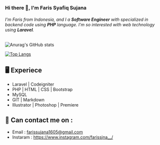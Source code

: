 ### Hi there 👋, I'm Faris Syafiq Sujana
###### I'm Faris from Indonesia, and I a **Software Engineer** with specialized in *backend* code using **PHP** language. I'm so interested with web technology using **Laravel**.

![Anurag's GitHub stats](https://github-readme-stats.vercel.app/api?username=farissujana16&show_icons=true&theme=gruvbox)

[![Top Langs](https://github-readme-stats.vercel.app/api/top-langs/?username=farissujana16&langs_count=8&hide=Less,Shell)](https://github.com/farissujana16?tab=repositories)


## 🖥 Experiece
- Laravel | Codeigniter
- PHP | HTML | CSS | Bootstrap
- MySQL
- GIT | Markdown
- Illustrator | Photoshop | Premiere

## 📱 Can contact me on :
- Email : [farissujana1605@gmail.com](mailto:farissujana1605@gmail.com)
- Instaram : https://www.instagram.com/farissjna__/

